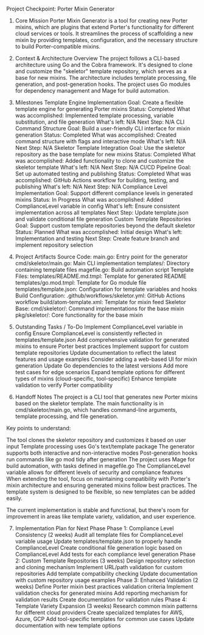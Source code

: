 Project Checkpoint: Porter Mixin Generator
1. Core Mission
Porter Mixin Generator is a tool for creating new Porter mixins, which are plugins that extend Porter's functionality for different cloud services or tools. It streamlines the process of scaffolding a new mixin by providing templates, configuration, and the necessary structure to build Porter-compatible mixins.

2. Context & Architecture Overview
The project follows a CLI-based architecture using Go and the Cobra framework. It's designed to clone and customize the "skeletor" template repository, which serves as a base for new mixins. The architecture includes template processing, file generation, and post-generation hooks. The project uses Go modules for dependency management and Mage for build automation.

3. Milestones
Template Engine Implementation
Goal: Create a flexible template engine for generating Porter mixins
Status: Completed
What was accomplished: Implemented template processing, variable substitution, and file generation
What's left: N/A
Next Step: N/A
CLI Command Structure
Goal: Build a user-friendly CLI interface for mixin generation
Status: Completed
What was accomplished: Created command structure with flags and interactive mode
What's left: N/A
Next Step: N/A
Skeletor Template Integration
Goal: Use the skeletor repository as the base template for new mixins
Status: Completed
What was accomplished: Added functionality to clone and customize the skeletor template
What's left: N/A
Next Step: N/A
CI/CD Pipeline
Goal: Set up automated testing and publishing
Status: Completed
What was accomplished: GitHub Actions workflow for building, testing, and publishing
What's left: N/A
Next Step: N/A
Compliance Level Implementation
Goal: Support different compliance levels in generated mixins
Status: In Progress
What was accomplished: Added ComplianceLevel variable in config
What's left: Ensure consistent implementation across all templates
Next Step: Update template.json and validate conditional file generation
Custom Template Repositories
Goal: Support custom template repositories beyond the default skeletor
Status: Planned
What was accomplished: Initial design
What's left: Implementation and testing
Next Step: Create feature branch and implement repository selection
4. Project Artifacts
Source Code:
main.go: Entry point for the generator
cmd/skeletor/main.go: Main CLI implementation
templates/: Directory containing template files
magefile.go: Build automation script
Template Files:
templates/README.md.tmpl: Template for generated README
templates/go.mod.tmpl: Template for Go module file
templates/template.json: Configuration for template variables and hooks
Build Configuration:
.github/workflows/skeletor.yml: GitHub Actions workflow
build/atom-template.xml: Template for mixin feed
Skeletor Base:
cmd/skeletor/: Command implementations for the base mixin
pkg/skeletor/: Core functionality for the base mixin
5. Outstanding Tasks / To-Do
Implement ComplianceLevel variable in config
Ensure ComplianceLevel is consistently reflected in templates/template.json
Add comprehensive validation for generated mixins to ensure Porter best practices
Implement support for custom template repositories
Update documentation to reflect the latest features and usage examples
Consider adding a web-based UI for mixin generation
Update Go dependencies to the latest versions
Add more test cases for edge scenarios
Expand template options for different types of mixins (cloud-specific, tool-specific)
Enhance template validation to verify Porter compatibility
6. Handoff Notes
The project is a CLI tool that generates new Porter mixins based on the skeletor template. The main functionality is in cmd/skeletor/main.go, which handles command-line arguments, template processing, and file generation.

Key points to understand:

The tool clones the skeletor repository and customizes it based on user input
Template processing uses Go's text/template package
The generator supports both interactive and non-interactive modes
Post-generation hooks run commands like go mod tidy after generation
The project uses Mage for build automation, with tasks defined in magefile.go
The ComplianceLevel variable allows for different levels of security and compliance features
When extending the tool, focus on maintaining compatibility with Porter's mixin architecture and ensuring generated mixins follow best practices. The template system is designed to be flexible, so new templates can be added easily.

The current implementation is stable and functional, but there's room for improvement in areas like template variety, validation, and user experience.

7. Implementation Plan for Next Phase
Phase 1: Compliance Level Consistency (2 weeks)
Audit all template files for ComplianceLevel variable usage
Update templates/template.json to properly handle ComplianceLevel
Create conditional file generation logic based on ComplianceLevel
Add tests for each compliance level generation
Phase 2: Custom Template Repositories (3 weeks)
Design repository selection and cloning mechanism
Implement URL/path validation for custom repositories
Add template compatibility checking
Update documentation with custom repository usage examples
Phase 3: Enhanced Validation (2 weeks)
Define Porter mixin best practices validation criteria
Implement validation checks for generated mixins
Add reporting mechanism for validation results
Create documentation for validation rules
Phase 4: Template Variety Expansion (3 weeks)
Research common mixin patterns for different cloud providers
Create specialized templates for AWS, Azure, GCP
Add tool-specific templates for common use cases
Update documentation with new template options